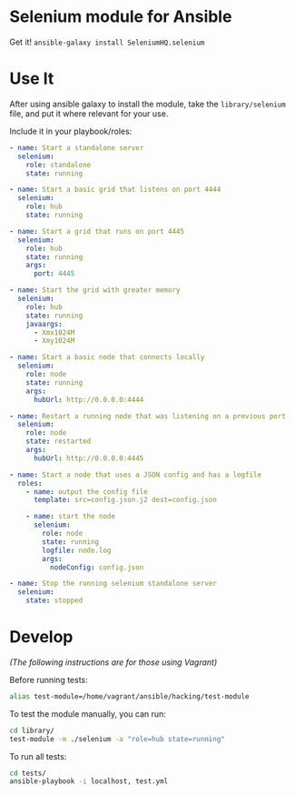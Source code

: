 Selenium module for Ansible
===

Get it! `ansible-galaxy install SeleniumHQ.selenium`


Use It
===

After using ansible galaxy to install the module, take the `library/selenium` file, and put it where relevant for your use.

Include it in your playbook/roles:

```yaml
- name: Start a standalone server
  selenium:
    role: standalone
    state: running

- name: Start a basic grid that listens on port 4444
  selenium:
    role: hub
    state: running

- name: Start a grid that runs on port 4445
  selenium:
    role: hub
    state: running
    args:
      port: 4445

- name: Start the grid with greater memory
  selenium:
    role: hub
    state: running
    javaargs:
      - Xmx1024M
      - Xmy1024M

- name: Start a basic node that connects locally
  selenium:
    role: node
    state: running
    args:
      hubUrl: http://0.0.0.0:4444

- name: Restart a running node that was listening on a previous port
  selenium:
    role: node
    state: restarted
    args:
      hubUrl: http://0.0.0.0:4445

- name: Start a node that uses a JSON config and has a logfile
  roles:
    - name: output the config file
      template: src=config.json.j2 dest=config.json

    - name: start the node
      selenium:
        role: node
        state: running
        logfile: node.log
        args:
          nodeConfig: config.json

- name: Stop the running selenium standalone server
  selenium:
    state: stopped
```


Develop
===

*(The following instructions are for those using Vagrant)*

Before running tests:

```sh
alias test-module=/home/vagrant/ansible/hacking/test-module
```

To test the module manually, you can run:

```sh
cd library/
test-module -m ./selenium -a "role=hub state=running"
```

To run all tests:

```sh
cd tests/
ansible-playbook -i localhost, test.yml
```
